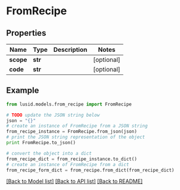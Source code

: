 # FromRecipe


## Properties
Name | Type | Description | Notes
------------ | ------------- | ------------- | -------------
**scope** | **str** |  | [optional] 
**code** | **str** |  | [optional] 

## Example

```python
from lusid.models.from_recipe import FromRecipe

# TODO update the JSON string below
json = "{}"
# create an instance of FromRecipe from a JSON string
from_recipe_instance = FromRecipe.from_json(json)
# print the JSON string representation of the object
print FromRecipe.to_json()

# convert the object into a dict
from_recipe_dict = from_recipe_instance.to_dict()
# create an instance of FromRecipe from a dict
from_recipe_form_dict = from_recipe.from_dict(from_recipe_dict)
```
[[Back to Model list]](../README.md#documentation-for-models) [[Back to API list]](../README.md#documentation-for-api-endpoints) [[Back to README]](../README.md)


